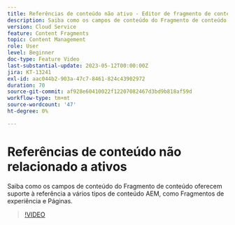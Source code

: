 ```yaml
---
title: Referências de conteúdo não ativo - Editor de fragmento de conteúdo
description: Saiba como os campos de conteúdo do Fragmento de conteúdo oferecem suporte à referência a vários tipos de conteúdo AEM, como Fragmentos de experiência e Páginas.
version: Cloud Service
feature: Content Fragments
topic: Content Management
role: User
level: Beginner
doc-type: Feature Video
last-substantial-update: 2023-05-12T00:00:00Z
jira: KT-13241
exl-id: aac044b2-903a-47c7-8461-824c43902972
duration: 70
source-git-commit: af928e60410022f12207082467d3bd9b818af59d
workflow-type: tm+mt
source-wordcount: '47'
ht-degree: 0%

---
```


# Referências de conteúdo não relacionado a ativos

Saiba como os campos de conteúdo do Fragmento de conteúdo oferecem suporte à referência a vários tipos de conteúdo AEM, como Fragmentos de experiência e Páginas.

>[!VIDEO](https://video.tv.adobe.com/v/3419313/?learn=on)
